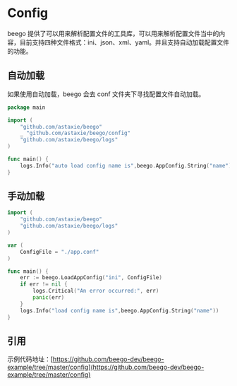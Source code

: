 # Config
beego 提供了可以用来解析配置文件的工具库，可以用来解析配置文件当中的内容，目前支持四种文件格式：ini、json、xml、yaml。并且支持自动加载配置文件的功能。

## 自动加载
如果使用自动加载，beego 会去 conf 文件夹下寻找配置文件自动加载。
```go
package main

import (
	"github.com/astaxie/beego"
	_ "github.com/astaxie/beego/config"
	"github.com/astaxie/beego/logs"
)

func main() {
	logs.Info("auto load config name is",beego.AppConfig.String("name"))
}
```

## 手动加载
```go
import (
	"github.com/astaxie/beego"
	"github.com/astaxie/beego/logs"
)

var (
	ConfigFile = "./app.conf"
)

func main() {
	err := beego.LoadAppConfig("ini", ConfigFile)
	if err != nil {
		logs.Critical("An error occurred:", err)
		panic(err)
	}
	logs.Info("load config name is",beego.AppConfig.String("name"))
}
```

## 引用
示例代码地址：[https://github.com/beego-dev/beego-example/tree/master/config](https://github.com/beego-dev/beego-example/tree/master/config)
